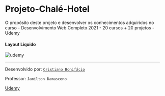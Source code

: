 # Projeto-Chalé-Hotel
O propósito deste projeto e desenvolver os conhecimentos adquiridos no curso - Desenvolvimento Web Completo 2021 - 20 cursos + 20 projetos - Udemy  

#### Layout Liquido  






















![udemy](https://user-images.githubusercontent.com/77255300/105891389-5b637800-5fef-11eb-994c-f43a659ce434.png)


---  



Desenvolvido por:  [```Cristiano Bonifácio```](https://www.linkedin.com/in/prasempreweb/)   

Professor: ```Jamilton Damasceno```  

[Udemy](https://www.udemy.com/)  

